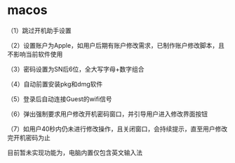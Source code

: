 # macos

（1）跳过开机助手设置

（2）设置账户为Apple，如用户后期有账户修改需求，已制作账户修改脚本，且不影响当前软件使用

（3）密码设置为SN后6位，全大写字母+数字组合

（4）自动前置安装pkg和dmg软件

（5）登录后自动连接Guest的wifi信号

（6）弹出强制要求用户修改开机密码窗口，并引导用户进入修改界面按钮

（7）如用户40秒内仍未进行修改操作，且关闭窗口，会持续提示，直至用户修改完开机密码为止

目前暂未实现功能为，电脑内置仅包含英文输入法
